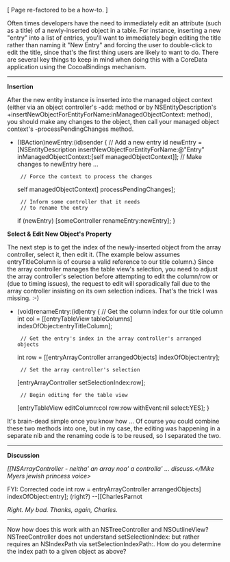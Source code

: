 

[ Page re-factored to be a how-to. ]

Often times developers have the need to immediately edit an attribute (such as a title) of a newly-inserted object in a table. For instance, inserting a new "entry" into a list of entries, you'll want to immediately begin editing the title rather than naming it "New Entry" and forcing the user to double-click to edit the title, since that's the first thing users are likely to want to do. There are several key things to keep in mind when doing this with a CoreData application using the CocoaBindings mechanism.

----

**Insertion**

After the new entity instance is inserted into the managed object context (either via an object controller's     -add: method or by     NSEntityDescription's     +insertNewObjectForEntityForName:inManagedObjectContext: method), you should make any changes to the object, then call your managed object context's     -processPendingChanges method.

    
- (IBAction)newEntry:(id)sender
{
	// Add a new entry
	id newEntry = [NSEntityDescription 
                                insertNewObjectForEntityForName:@"Entry" 
                                inManagedObjectContext:[self managedObjectContext]];
       // Make changes to newEntry here ...

       // Force the context to process the changes
	self managedObjectContext] processPendingChanges];
	
       // Inform some controller that it needs
       // to rename the entry
	if (newEntry)
		[someController renameEntry:newEntry];
}


**Select & Edit New Object's Property**

The next step is to get the index of the newly-inserted object from the array controller, select it, then edit it. (The example below assumes     entryTitleColumn is of course a valid reference to our title column.) Since the array controller manages the table view's selection, you need to adjust the array controller's selection before attempting to edit the column/row or (due to timing issues), the request to edit will sporadically fail due to the array controller insisting on its own selection indices. That's the trick I was missing. :-)

    
- (void)renameEntry:(id)entry
{
       // Get the column index for our title column
	int col = [[entryTableView tableColumns] 
                         indexOfObject:entryTitleColumn];

       // Get the entry's index in the array controller's arranged objects
	int row = [[entryArrayController arrangedObjects] indexOfObject:entry];
	
       // Set the array controller's selection
	[entryArrayController setSelectionIndex:row];

       // Begin editing for the table view
	[entryTableView editColumn:col row:row withEvent:nil select:YES];
}


It's brain-dead simple once you know how ... Of course you could combine these two methods into one, but in my case, the editing was happening in a separate nib and the renaming code is to be reused, so I separated the two.

----

**Discussion**

*<Mike Myers jewish princess voice>[[NSArrayController - neitha' an array noa' a controlla' ... discuss.</Mike Myers jewish princess voice>*

FYI: Corrected code     int row = entryArrayController arrangedObjects] indexOfObject:entry]; (right?) --[[CharlesParnot

*Right. My bad. Thanks, again, Charles.*

----

Now how does this work with an NSTreeController and NSOutlineView? NSTreeController does not understand     setSelectionIndex: but rather requires an NSIndexPath via     setSelectionIndexPath:. How do you determine the index path to a given object as above?
